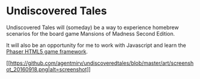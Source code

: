 # Undiscovered Tales
Undiscovered Tales will (someday) be a way to experience homebrew scenarios for the board game Mansions of Madness Second Edition.

It will also be an opportunity for me to work with Javascript and learn the [Phaser HTML5 game framework](https://github.com/photonstorm/phaser).

[[https://github.com/agentmirv/undiscoveredtales/blob/master/art/screenshot_20160918.png|alt=screenshot]]
